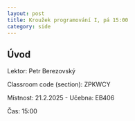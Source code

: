 ```yaml
---
layout: post
title: Kroužek programování I, pá 15:00
category: side
---
```

## Úvod

Lektor: Petr Berezovský

Classroom code (section): ZPKWCY

Místnost: 21.2.2025 - Učebna: EB406

Čas: 15:00
